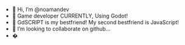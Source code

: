 - 👋 Hi, I’m @noamandev
- 👀 Game developer CURRENTLY, Using Godot!
- 🌱 GdSCRIPT is my bestfriend! My second bestfriend is JavaScript!
- 💞️ I’m looking to collaborate on github...
- �  
